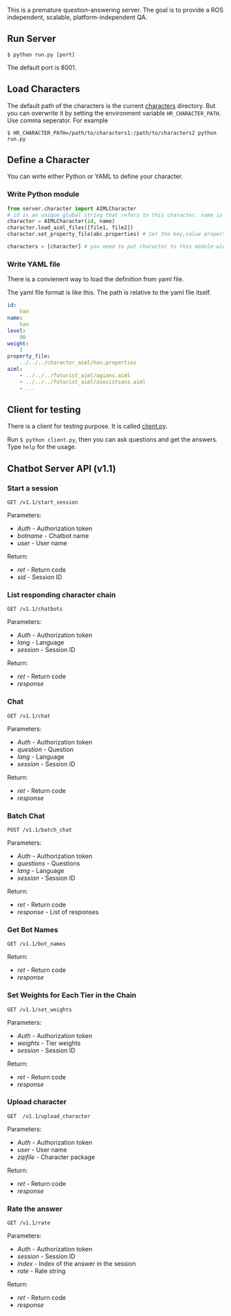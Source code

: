 This is a premature question-answering server. The goal is to provide a ROS independent, scalable, platform-independent QA.

## Run Server
`$ python run.py [port]`

The default port is 8001.

## Load Characters
The default path of the characters is the current [characters](https://github.com/hansonrobotics/HEAD/tree/master/src/chatbot/scripts/characters) directory.
But you can overwrite it by setting the environment variable `HR_CHARACTER_PATH`. Use comma seperator. For example

`$ HR_CHARACTER_PATH=/path/to/characters1:/path/to/characters2 python run.py`

## Define a Character

You can wirte either Python or YAML to define your character.

### Write Python module
```python
from server.character import AIMLCharacter
# id is an unique global string that refers to this character. name is the character name.
character = AIMLCharacter(id, name)
character.load_aiml_files([file1, file2])
character.set_property_file(abc.properties) # Set the key,value properties.

characters = [character] # you need to put character to this module-wide variable so the server can find and load it
```

### Write YAML file

There is a convienent way to load the definition from yaml file.

The yaml file format is like this. The path is relative to the yaml file itself.
```yaml
id:
    han
name:
    han
level:
    90
weight:
    1
property_file:
    ../../../character_aiml/han.properties
aiml:
    - ../../../futurist_aiml/agians.aiml
    - ../../../futurist_aiml/aiexistsans.aiml
    - ...
```

## Client for testing
There is a client for testing purpose. It is called [client.py](https://github.com/hansonrobotics/HEAD/blob/master/src/chatbot/scripts/client.py).

Run `$ python client.py`, then you can ask questions and get the answers. Type `help` for the usage.

## Chatbot Server API (v1.1)

### Start a session

```
GET /v1.1/start_session
```

Parameters: 
- *Auth* - Authorization token
- *botname* - Chatbot name
- *user* - User name

Return:
- *ret* - Return code
- *sid* - Session ID

### List responding character chain

```
GET /v1.1/chatbots
```

Parameters: 
- *Auth* - Authorization token
- *lang* - Language
- *session* - Session ID

Return:
- *ret* - Return code
- *response*

### Chat

```
GET /v1.1/chat
```

Parameters: 
- *Auth* - Authorization token
- *question* - Question
- *lang* - Language
- *session* - Session ID

Return:
- *ret* - Return code
- *response*

### Batch Chat

```
POST /v1.1/batch_chat
```

Parameters: 
- *Auth* - Authorization token
- *questions* - Questions
- *lang* - Language
- *session* - Session ID

Return:
- *ret* - Return code
- *response* - List of responses

### Get Bot Names

```
GET /v1.1/bot_names
```

Return:
- *ret* - Return code
- *response*

### Set Weights for Each Tier in the Chain

```
GET /v1.1/set_weights
```

Parameters:
- *Auth* - Authorization token
- *weights* - Tier weights
- *session* - Session ID

Return:
- *ret* - Return code
- *response*

### Upload character

```
GET  /v1.1/upload_character
```

Parameters:
- *Auth* - Authorization token
- *user* - User name
- *zipfile* - Character package

Return:
- *ret* - Return code
- *response*

### Rate the answer

```
GET /v1.1/rate
```

Parameters:
- *Auth* - Authorization token
- *session* - Session ID
- *index* - Index of the answer in the session
- *rate* - Rate string

Return:
- *ret* - Return code
- *response*
